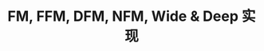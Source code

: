 ---
layout: notebook
title: FM, FFM, DFM, NFM, Wide & Deep 实现
category: 推荐系统
tags: ['推荐系统']
file: notebook/FM.ipynb
---